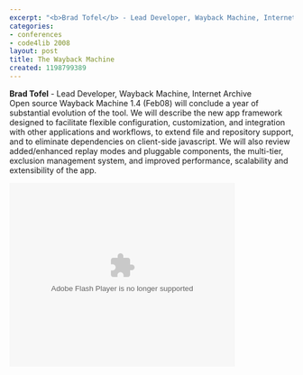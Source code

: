 ```yaml
---
excerpt: "<b>Brad Tofel</b> - Lead Developer, Wayback Machine, Internet Archive"
categories:
- conferences
- code4lib 2008
layout: post
title: The Wayback Machine
created: 1198799389
---
```

<b>Brad Tofel</b> - Lead Developer, Wayback Machine, Internet Archive<br />
Open source Wayback Machine 1.4 (Feb08) will conclude a year of substantial evolution of the tool. We will describe the new app framework designed to facilitate flexible configuration, customization, and integration with other applications and workflows, to extend file and repository support, and to eliminate dependencies on client-side javascript. We will also review added/enhanced replay modes and pluggable components, the multi-tier, exclusion management system, and improved performance, scalability and extensibility of the app.

<embed style="width:400px; height:326px;" id="VideoPlayback" type="application/x-shockwave-flash" src="http://video.google.com/googleplayer.swf?docId=5254942285802454606&hl=en" flashvars=""> </embed>

